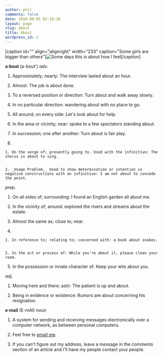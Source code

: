 ```yaml
---
author: phil
comments: false
date: 2010-09-05 02:19:28
layout: page
slug: about
title: About
wordpress_id: 2
---
```


[caption id="" align="alignright" width="233" caption="Some girls are bigger than others"]![Some days this is about how I feel](http://img.photobucket.com/albums/v318/GOAT2G/chair.jpg)[/caption]

**a·bout** (a-bout')
_adv._



	
  1. Approximately; nearly: The interview lasted about an hour.

	
  2. Almost: The job is about done.

	
  3. To a reversed position or direction: Turn about and walk away slowly.

	
  4. In no particular direction: wandering about with no place to go.

	
  5. All around; on every side: Let's look about for help.

	
  6. In the area or vicinity; near: spoke to a few spectators standing about.

	
  7. In succession; one after another: Turn about is fair play.

	
  8. 

	
    1. On the verge of; presently going to. Used with the infinitive: The chorus is about to sing.

	
    2. _Usage Problem._ Used to show determination or intention in negative constructions with an infinitive: I am not about to concede the point.





_prep._



	
  1. On all sides of; surrounding: I found an English garden all about me.

	
  2. In the vicinity of; around: explored the rivers and streams about the estate.

	
  3. Almost the same as; close to; near.

	
  4. 

	
    1. In reference to; relating to; concerned with: a book about snakes.

	
    2. In the act or process of: While you're about it, please clean your room.




	
  5. In the possession or innate character of: Keep your wits about you.


_adj._



	
  1. Moving here and there; astir: The patient is up and about.

	
  2. Being in evidence or existence: Rumors are about concerning his resignation.


**e·mail** (E-mAl)
_noun_



	
  1. A system for sending and receiving messages electronically over a computer network, as between personal computers.

	
  2. Feel free to [email me](http://fak3r.com/wp-content/uploads/2007/02/email_me.txt).

	
  3. If you can't figure out my address, leave a message in the comments section of an article and I'll have my people contact your people.


